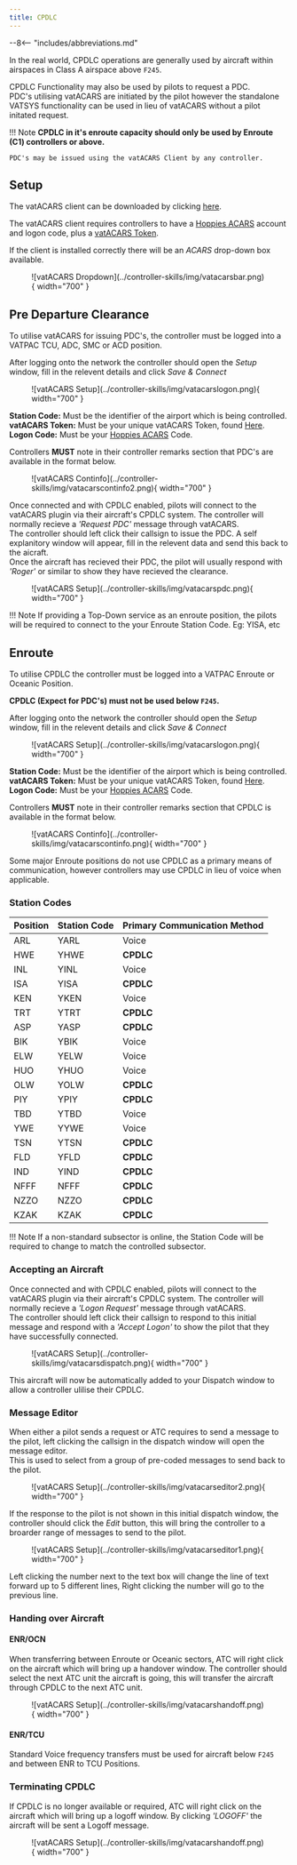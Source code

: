 ```yaml
---
title: CPDLC
---
```


--8<-- "includes/abbreviations.md"

In the real world, CPDLC operations are generally used by aircraft within airspaces in Class A airspace above `F245`.

CPDLC Functionality may also be used by pilots to request a PDC.    
PDC's utilising vatACARS are initiated by the pilot however the standalone VATSYS functionality can be used in lieu of vatACARS without a pilot initated request.

!!! Note
    **CPDLC in it's enroute capacity should only be used by Enroute (C1) controllers or above.**

    PDC's may be issued using the vatACARS Client by any controller.

## Setup

The vatACARS client can be downloaded by clicking [here](https://vatacars.com/).  

The vatACARS client requires controllers to have a [Hoppies ACARS](https://www.hoppie.nl/acars/system/register.html) account and logon code, plus a [vatACARS Token](https://vatacars.com/me).

If the client is installed correctly there will be an *ACARS* drop-down box available.

<figure markdown>
![vatACARS Dropdown](../controller-skills/img/vatacarsbar.png){ width="700" }
</figure>

## Pre Departure Clearance

To utilise vatACARS for issuing PDC's, the controller must be logged into a VATPAC TCU, ADC, SMC or ACD position.

After logging onto the network the controller should open the *Setup* window, fill in the relevent details and click *Save & Connect*

<figure markdown>
![vatACARS Setup](../controller-skills/img/vatacarslogon.png){ width="700" }
</figure>

**Station Code:** Must be the identifier of the airport which is being controlled.          
**vatACARS Token:** Must be your unique vatACARS Token, found [Here](https://vatacars.com/me).          
**Logon Code:** Must be your [Hoppies ACARS](https://www.hoppie.nl/acars/system/register.html) Code.            

Controllers **MUST** note in their controller remarks section that PDC's are available in the format below.

<figure markdown>
![vatACARS Continfo](../controller-skills/img/vatacarscontinfo2.png){ width="700" }
</figure>

Once connected and with CPDLC enabled, pilots will connect to the vatACARS plugin via their aircraft's CPDLC system. The controller will normally recieve a *'Request PDC'* message through vatACARS.         
The controller should left click their callsign to issue the PDC. A self explanitory window will appear, fill in the relevent data and send this back to the aicraft.       
Once the aircraft has recieved their PDC, the pilot will usually respond with *'Roger'* or similar to show they have recieved the clearance. 

<figure markdown>
![vatACARS Setup](../controller-skills/img/vatacarspdc.png){ width="700" }
</figure>

!!! Note
    If providing a Top-Down service as an enroute position, the pilots will be required to connect to the your Enroute Station Code. Eg: YISA, etc

## Enroute

To utilise CPDLC the controller must be logged into a VATPAC Enroute or Oceanic Position.

**CPDLC (Expect for PDC's) must not be used below `F245`.**

After logging onto the network the controller should open the *Setup* window, fill in the relevent details and click *Save & Connect*

<figure markdown>
![vatACARS Setup](../controller-skills/img/vatacarslogon.png){ width="700" }
</figure>

**Station Code:** Must be the identifier of the airport which is being controlled.          
**vatACARS Token:** Must be your unique vatACARS Token, found [Here](https://vatacars.com/me).          
**Logon Code:** Must be your [Hoppies ACARS](https://www.hoppie.nl/acars/system/register.html) Code.            

Controllers **MUST** note in their controller remarks section that CPDLC is available in the format below.

<figure markdown>
![vatACARS Continfo](../controller-skills/img/vatacarscontinfo.png){ width="700" }
</figure>

Some major Enroute positions do not use CPDLC as a primary means of communication, however controllers may use CPDLC in lieu of voice when applicable.

### Station Codes

| Position | Station Code | Primary Communication Method |
| --- | ---- | ----- |
| ARL | YARL | Voice |
| HWE | YHWE | **CPDLC** |
| INL | YINL | Voice |
| ISA | YISA | **CPDLC** |
| KEN | YKEN | Voice |
| TRT | YTRT | **CPDLC** |
| ASP | YASP | **CPDLC** |
| BIK | YBIK | Voice |
| ELW | YELW | Voice |
| HUO | YHUO | Voice |
| OLW | YOLW | **CPDLC** |
| PIY | YPIY | **CPDLC** |
| TBD | YTBD | Voice |
| YWE | YYWE | Voice |
| TSN | YTSN | **CPDLC** |
| FLD | YFLD | **CPDLC** |
| IND | YIND | **CPDLC** |
| NFFF | NFFF | **CPDLC** |
| NZZO | NZZO | **CPDLC** |
| KZAK | KZAK | **CPDLC** |

!!! Note
    If a non-standard subsector is online, the Station Code will be required to change to match the controlled subsector.

### Accepting an Aircraft

Once connected and with CPDLC enabled, pilots will connect to the vatACARS plugin via their aircraft's CPDLC system. The controller will normally recieve a *'Logon Request'* message through vatACARS.         
The controller should left click their callsign to respond to this initial message and respond with a *'Accept Logon'*  to show the pilot that they have successfully connected. 

<figure markdown>
![vatACARS Setup](../controller-skills/img/vatacarsdispatch.png){ width="700" }
</figure>

This aircraft will now be automatically added to your Dispatch window to allow a controller ulilise their CPDLC.

### Message Editor

When either a pilot sends a request or ATC requires to send a message to the pilot, left clicking the callsign in the dispatch window will open the message editor.         
This is used to select from a group of pre-coded messages to send back to the pilot.        

<figure markdown>
![vatACARS Setup](../controller-skills/img/vatacarseditor2.png){ width="700" }
</figure>

If the response to the pilot is not shown in this initial dispatch window, the controller should click the *Edit* button, this will bring the controller to a broarder range of messages to send to the pilot.

<figure markdown>
![vatACARS Setup](../controller-skills/img/vatacarseditor1.png){ width="700" }
</figure>

Left clicking the number next to the text box will change the line of text forward up to 5 different lines, Right clicking the number will go to the previous line. 

### Handing over Aircraft

#### ENR/OCN

When transferring between Enroute or Oceanic sectors, ATC will right click on the aircraft which will bring up a handover window. The controller should select the next ATC unit the aircraft is going, this will transfer the aircraft through CPDLC to the next ATC unit.

<figure markdown>
![vatACARS Setup](../controller-skills/img/vatacarshandoff.png){ width="700" }
</figure>

#### ENR/TCU

Standard Voice frequency transfers must be used for aircraft below `F245` and between ENR to TCU Positions. 

### Terminating CPDLC

If CPDLC is no longer available or required, ATC will right click on the aircraft which will bring up a logoff window. By clicking *'LOGOFF'* the aircraft will be sent a Logoff message.

<figure markdown>
![vatACARS Setup](../controller-skills/img/vatacarshandoff.png){ width="700" }
</figure>